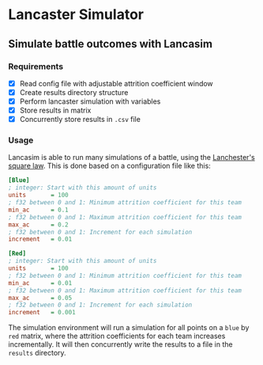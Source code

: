 # Lancaster Simulator

## Simulate battle outcomes with Lancasim

### Requirements

- [x] Read config file with adjustable attrition coefficient window
- [x] Create results directory structure
- [x] Perform lancaster simulation with variables
- [x] Store results in matrix
- [x] Concurrently store results in `.csv` file

### Usage

Lancasim is able to run many simulations of a battle, using the [Lanchester's square law](https://en.wikipedia.org/wiki/Lanchester%27s_laws). This is done based on a configuration file like this:

```ini
[Blue]
; integer: Start with this amount of units
units       = 100
; f32 between 0 and 1: Minimum attrition coefficient for this team
min_ac      = 0.1
; f32 between 0 and 1: Maximum attrition coefficient for this team
max_ac      = 0.2
; f32 between 0 and 1: Increment for each simulation
increment   = 0.01

[Red]
; integer: Start with this amount of units
units       = 100
; f32 between 0 and 1: Minimum attrition coefficient for this team
min_ac      = 0.01
; f32 between 0 and 1: Maximum attrition coefficient for this team
max_ac      = 0.05
; f32 between 0 and 1: Increment for each simulation
increment   = 0.001
```

The simulation environment will run a simulation for all points on a `blue` by `red` matrix, where the attrition coefficients for each team increases incrementally. It will then concurrently write the results to a file in the `results` directory.